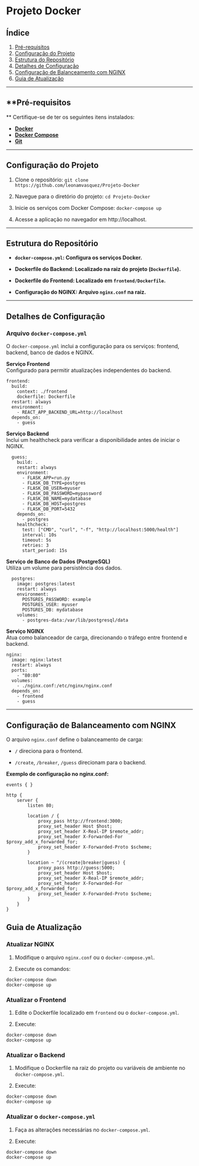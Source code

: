 # Projeto Docker

## Índice
1. [Pré-requisitos](#pré-requisitos)
2. [Configuração do Projeto](#configuração-do-projeto)
3. [Estrutura do Repositório](#estrutura-do-repositório)
4. [Detalhes de Configuração](#detalhes-de-configuração)
5. [Configuração de Balanceamento com NGINX](#configuração-de-balanceamento-com-nginx)
6. [Guia de Atualização](#guia-de-atualização)

---

## **Pré-requisitos
**
Certifique-se de ter os seguintes itens instalados:
- **[Docker](https://docs.docker.com/engine/install/)**
- **[Docker Compose](https://docs.docker.com/compose/install/)**
- **[Git](https://git-scm.com/book/en/v2/Getting-Started-Installing-Git)**

---

## **Configuração do Projeto**

1. Clone o repositório:
   ``git clone https://github.com/leonamvasquez/Projeto-Docker``

2. Navegue para o diretório do projeto:
  ``cd Projeto-Docker``

3. Inicie os serviços com Docker Compose:
``docker-compose up``

4. Acesse a aplicação no navegador em http://localhost.

---

## **Estrutura do Repositório**

* **``docker-compose.yml``: Configura os serviços Docker.**

* **Dockerfile do Backend: Localizado na raiz do projeto (``Dockerfile``).**

* **Dockerfile do Frontend: Localizado em ``frontend/Dockerfile``.**

* **Configuração do NGINX: Arquivo ``nginx.conf`` na raiz.**

---

## **Detalhes de Configuração**

### Arquivo ``docker-compose.yml``

O ``docker-compose.yml`` inclui a configuração para os serviços: frontend, backend, banco de dados e NGINX.


**Serviço Frontend** <br>
Configurado para permitir atualizações independentes do backend.
````
frontend:
  build:
    context: ./frontend
    dockerfile: Dockerfile
  restart: always
  environment:
    - REACT_APP_BACKEND_URL=http://localhost
  depends_on:
    - guess
````

**Serviço Backend** <br>
Inclui um healthcheck para verificar a disponibilidade antes de iniciar o NGINX.
````
  guess:
    build: .
    restart: always
    environment:
      - FLASK_APP=run.py
      - FLASK_DB_TYPE=postgres
      - FLASK_DB_USER=myuser
      - FLASK_DB_PASSWORD=mypassword
      - FLASK_DB_NAME=mydatabase
      - FLASK_DB_HOST=postgres
      - FLASK_DB_PORT=5432
    depends_on:
      - postgres
    healthcheck:
      test: ["CMD", "curl", "-f", "http://localhost:5000/health"]
      interval: 10s
      timeout: 5s
      retries: 3
      start_period: 15s      
````

**Serviço de Banco de Dados (PostgreSQL)** <br>
Utiliza um volume para persistência dos dados.
````
  postgres:
    image: postgres:latest
    restart: always
    environment:
      POSTGRES_PASSWORD: example
      POSTGRES_USER: myuser
      POSTGRES_DB: mydatabase
    volumes:
      - postgres-data:/var/lib/postgresql/data

````
**Serviço NGINX** <br>
Atua como balanceador de carga, direcionando o tráfego entre frontend e backend.
````
nginx:
  image: nginx:latest
  restart: always
  ports:
    - "80:80"
  volumes:
    - ./nginx.conf:/etc/nginx/nginx.conf
  depends_on:
    - frontend
    - guess
````

---

## **Configuração de Balanceamento com NGINX**

O arquivo ``nginx.conf`` define o balanceamento de carga:

* ``/`` direciona para o frontend.

* ``/create``, ``/breaker``, ``/guess`` direcionam para o backend.

**Exemplo de configuração no nginx.conf:**

````
events { }

http {
    server {
        listen 80;

        location / {
            proxy_pass http://frontend:3000;
            proxy_set_header Host $host;
            proxy_set_header X-Real-IP $remote_addr;
            proxy_set_header X-Forwarded-For $proxy_add_x_forwarded_for;
            proxy_set_header X-Forwarded-Proto $scheme;
        }

        location ~ ^/(create|breaker|guess) {
            proxy_pass http://guess:5000;
            proxy_set_header Host $host;
            proxy_set_header X-Real-IP $remote_addr;
            proxy_set_header X-Forwarded-For $proxy_add_x_forwarded_for;
            proxy_set_header X-Forwarded-Proto $scheme;
        }
    }
}
````
## **Guia de Atualização**

### **Atualizar NGINX**

1. Modifique o arquivo ``nginx.conf`` ou o ``docker-compose.yml``.

2. Execute os comandos:
````
docker-compose down
docker-compose up
````

### **Atualizar o Frontend**

1. Edite o Dockerfile localizado em ``frontend`` ou o ``docker-compose.yml``.

2. Execute:
````
docker-compose down
docker-compose up
````

### **Atualizar o Backend**

1. Modifique o Dockerfile na raiz do projeto ou variáveis de ambiente no ``docker-compose.yml``.

2. Execute:
````
docker-compose down
docker-compose up
````

### **Atualizar o ``docker-compose.yml``**

1. Faça as alterações necessárias no ``docker-compose.yml``.

2. Execute:
````
docker-compose down
docker-compose up
````
